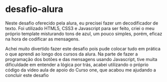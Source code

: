 # desafio-alura
Neste desafio oferecido pela alura, eu precisei fazer um decodificador de texto. Foi utilizado HTML5, CSS3 e Javascript para ser feito, criei o meu próprio template misturando tons de azul, um pouco simples, porém, eficaz na hora de codificar as mensagens.

Achei muito divertido fazer este desafio pois pude colocar tudo em prática o que aprendi ao longo dos cursos da alura. Na parte de fazer a programação dos botões e das mensagens usando Javascript, tive muita dificuldade em entender a lógica por trás, acabei utilizando o próprio código da vídeo aula de apoio do Curso one, que acabou me ajudando a concluir este desafio
